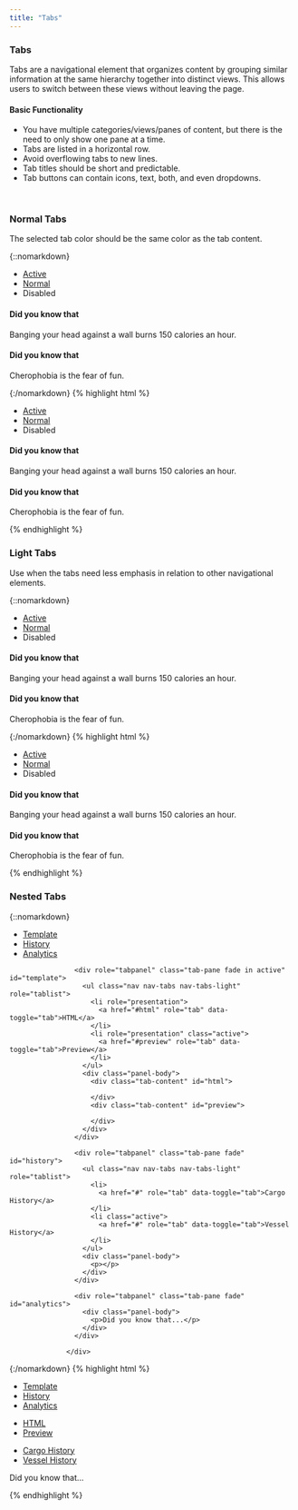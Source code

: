 ```yaml
---
title: "Tabs"
---
```


<div class="pl-pattern">
<h3>Tabs</h3>

Tabs are a navigational element that organizes content by grouping similar information at the same hierarchy together into distinct views.  This allows users to switch between these views without leaving the page.

#### Basic Functionality
- You have multiple categories/views/panes of content, but there is the need to only show one pane at a time.
- Tabs are listed in a horizontal row.
- Avoid overflowing tabs to new lines.
- Tab titles should be short and predictable.
- Tab buttons can contain icons, text, both, and even dropdowns.

&nbsp;

</div>

<div class="pl-pattern">

### Normal Tabs
The selected tab color should be the same color as the tab content.

{::nomarkdown}
<div class="pl-preview">

<ul class="nav nav-tabs" role="tablist">
  <li class="active">
    <a href="#activeTab" role="tab" data-toggle="tab" aria-controls="activeTab">Active</a>
  </li>
  <li>
    <a href="#normalTab" role="tab" data-toggle="tab" aria-controls="normalTab">Normal</a>
  </li>
  <li class="disabled">
    <a role="tab">Disabled</a>
  </li>
</ul>
<div class="tab-content">
  <div role="tabpanel" class="tab-pane fade in active" id="activeTab">
    <div class="panel-body">
       <h4>Did you know that </h1>
      <p>Banging your head against a wall burns 150 calories an hour.</p>
    </div>
  </div>
  <div role="tabpanel" class="tab-pane fade" id="normalTab">
    <div class="panel-body">
      <h4>Did you know that </h1>
      <p>Cherophobia is the fear of fun.</p>
    </div>
  </div>
</div>

</div>
{:/nomarkdown}
{% highlight html %}
<ul class="nav nav-tabs" role="tablist">
  <li class="active">
    <a href="#activeTab" role="tab" data-toggle="tab" aria-controls="activeTab">Active</a>
  </li>
  <li>
    <a href="#normalTab" role="tab" data-toggle="tab" aria-controls="normalTab">Normal</a>
  </li>
  <li class="disabled">
    <a role="tab">Disabled</a>
  </li>
</ul>
<div class="tab-content">
  <div role="tabpanel" class="tab-pane fade in active" id="activeTab">
    <div class="panel-body">
       <h4>Did you know that </h1>
      <p>Banging your head against a wall burns 150 calories an hour.</p>
    </div>
  </div>
  <div role="tabpanel" class="tab-pane fade" id="normalTab">
    <div class="panel-body">
      <h4>Did you know that </h1>
      <p>Cherophobia is the fear of fun.</p>
    </div>
  </div>
</div>
{% endhighlight %}
</div>

<div class="pl-pattern">

### Light Tabs
Use when the tabs need less emphasis in relation to other navigational elements. 

{::nomarkdown}
<div class="pl-preview">

<ul class="nav nav-tabs nav-tabs-light" role="tablist">
  <li class="active">
    <a href="#activeTab-2" role="tab" data-toggle="tab" aria-controls="activeTab">Active</a>
  </li>
  <li>
    <a href="#normalTab-2" role="tab" data-toggle="tab" aria-controls="normalTab">Normal</a>
  </li>
  <li class="disabled">
    <a role="tab">Disabled</a>
  </li>
</ul>
<div class="tab-content">
  <div role="tabpanel" class="tab-pane fade in active" id="activeTab-2">
    <div class="panel-body">
       <h4>Did you know that </h1>
      <p>Banging your head against a wall burns 150 calories an hour.</p>
    </div>
  </div>
  <div role="tabpanel" class="tab-pane fade" id="normalTab-2">
    <div class="panel-body">
      <h4>Did you know that </h1>
      <p>Cherophobia is the fear of fun.</p>
    </div>
  </div>
</div>

</div>
{:/nomarkdown}
{% highlight html %}
<ul class="nav nav-tabs nav-tabs-light" role="tablist">
  <li class="active">
    <a href="#activeTab-2" role="tab" data-toggle="tab" aria-controls="activeTab">Active</a>
  </li>
  <li>
    <a href="#normalTab-2" role="tab" data-toggle="tab" aria-controls="normalTab">Normal</a>
  </li>
  <li class="disabled">
    <a role="tab">Disabled</a>
  </li>
</ul>
<div class="tab-content">
  <div role="tabpanel" class="tab-pane fade in active" id="activeTab-2">
    <div class="panel-body">
       <h4>Did you know that </h1>
      <p>Banging your head against a wall burns 150 calories an hour.</p>
    </div>
  </div>
  <div role="tabpanel" class="tab-pane fade" id="normalTab-2">
    <div class="panel-body">
      <h4>Did you know that </h1>
      <p>Cherophobia is the fear of fun.</p>
    </div>
  </div>
</div>
{% endhighlight %}
</div>

<div class="pl-pattern">

### Nested Tabs

{::nomarkdown}
<div class="pl-preview">
                  <ul class="nav nav-tabs" role="tablist">
                    <li role="presentation" class="active">
                      <a href="#template" role="tab" data-toggle="tab" aria-controls="template" >Template</a>
                    </li>
                    <li role="presentation">
                      <a href="#history" role="tab" data-toggle="tab" aria-controls="history" >History</a>
                    </li>
                    <li role="presentation">
                      <a href="#analytics" role="tab" data-toggle="tab" aria-controls="analytics" >Analytics</a>
                    </li>
                  </ul>
                  <div class="tab-content">

                    <div role="tabpanel" class="tab-pane fade in active" id="template">
                      <ul class="nav nav-tabs nav-tabs-light" role="tablist">
                        <li role="presentation">
                          <a href="#html" role="tab" data-toggle="tab">HTML</a>
                        </li>
                        <li role="presentation" class="active">
                          <a href="#preview" role="tab" data-toggle="tab">Preview</a>
                        </li>
                      </ul>
                      <div class="panel-body">
                        <div class="tab-content" id="html">

                        </div>
                        <div class="tab-content" id="preview">

                        </div>
                      </div>
                    </div>

                    <div role="tabpanel" class="tab-pane fade" id="history">
                      <ul class="nav nav-tabs nav-tabs-light" role="tablist">
                        <li>
                          <a href="#" role="tab" data-toggle="tab">Cargo History</a>
                        </li>
                        <li class="active">
                          <a href="#" role="tab" data-toggle="tab">Vessel History</a>
                        </li>
                      </ul>
                      <div class="panel-body">
                        <p></p>
                      </div>
                    </div>

                    <div role="tabpanel" class="tab-pane fade" id="analytics">
                      <div class="panel-body">
                        <p>Did you know that...</p>
                      </div>
                    </div>

                  </div>

</div>
{:/nomarkdown}
{% highlight html %}
  <ul class="nav nav-tabs" role="tablist">
    <li role="presentation" class="active">
      <a href="#template" role="tab" data-toggle="tab" aria-controls="template" >Template</a>
    </li>
    <li role="presentation">
      <a href="#history" role="tab" data-toggle="tab" aria-controls="history" >History</a>
    </li>
    <li role="presentation">
      <a href="#analytics" role="tab" data-toggle="tab" aria-controls="analytics" >Analytics</a>
    </li>
  </ul>
  <div class="tab-content">
    <div role="tabpanel" class="tab-pane fade in active" id="template">
      <ul class="nav nav-tabs nav-tabs-light" role="tablist">
        <li role="presentation">
          <a href="#html" role="tab" data-toggle="tab">HTML</a>
        </li>
        <li role="presentation" class="active">
          <a href="#preview" role="tab" data-toggle="tab">Preview</a>
        </li>
      </ul>
      <div class="panel-body">
        <div class="tab-content" id="html">
        </div>
        <div class="tab-content" id="preview">
        </div>
      </div>
    </div>
    <div role="tabpanel" class="tab-pane fade" id="history">
      <ul class="nav nav-tabs nav-tabs-light" role="tablist">
        <li>
          <a href="#" role="tab" data-toggle="tab">Cargo History</a>
        </li>
        <li class="active">
          <a href="#" role="tab" data-toggle="tab">Vessel History</a>
        </li>
      </ul>
      <div class="panel-body">
        <p></p>
      </div>
    </div>
    <div role="tabpanel" class="tab-pane fade" id="analytics">
      <div class="panel-body">
        <p>Did you know that...</p>
      </div>
    </div>

  </div>
{% endhighlight %}
</div>

